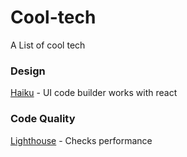 # Cool-tech
A List of cool tech


### Design

[Haiku](https://www.haiku.ai/) - UI code builder works with react


### Code Quality
[Lighthouse](https://developers.google.com/web/tools/lighthouse/) - Checks performance
